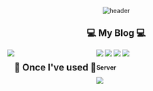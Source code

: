 <div align="center">

![header](https://capsule-render.vercel.app/api?type=soft&color=timeGradient&height=150&section=header&text=Welcome%20to%20thdwlgus's%20GitHub!&animation=twinkling&fontSize=40)


## 💻 My Blog 💻
<div style="display:flex; flex-direction:row;">
  <a href="https://thdwlgus.tistory.com">
    <img src="https://img.shields.io/badge/Tistory-000000?style=for-the-badge&logo=tistory&logoColor=white&link=https://thdwlgus.tistory.com"/>
  </a>

## 🔨 Once I've used 🔨
<div style="display:flex; flex-direction:column; align-items:flex-start;">
  <div>
    <img src="https://img.shields.io/badge/HTML-E34F26?style=for-the-badge&logo=html5&logoColor=white">
    <img src="https://img.shields.io/badge/CSS-1572B6?style=for-the-badge&logo=css3&logoColor=white">
    <img src="https://img.shields.io/badge/JS-F7DF1E?style=for-the-badge&logo=javascript&logoColor=white">
    <img src="https://img.shields.io/badge/Python-3776AB?style=for-the-badge&logo=python&logoColor=white">
  </div>

  <p><strong>Server</strong></p>
    <img src="https://img.shields.io/badge/Linux-CC624?style=for-the-badge&logo=Linux&logoColor=white">

